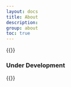 ```yaml
---
layout: docs
title: About
description: 
group: about
toc: true
---
```


{{<callout warning>}}
### Under Development
{{</callout>}}